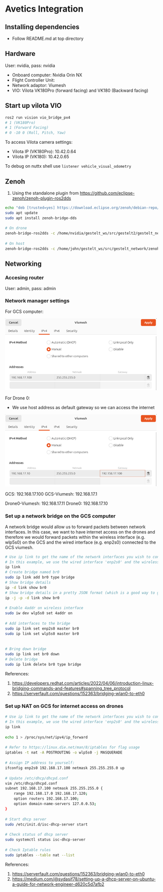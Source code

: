 # Avetics Integration

## Installing dependencies
- Follow README.md at top directory

## Hardware

User: nvidia, pass: nvidia

- Onboard computer: Nvidia Orin NX
- Flight Controller Unit:
- Network adaptor: Viumesh
- VIO: Vilota VK180Pro (forward facing) and VK180 (Backward facing)

## Start up vilota VIO
```bash
ros2 run vision vio_bridge_px4
# 1 (VK180Pro)
# 1 (Forward Facing)
# 0 -10 0 (Roll, Pitch, Yaw)
```

To access Vilota camera settings:
- Vilota IP (VK180Pro): 10.42.0.64
- Vilota IP (VK180): 10.42.0.65

To debug on nuttx shell use `listener vehicle_visual_odometry`


## Zenoh
1. Using the standalone plugin from https://github.com/eclipse-zenoh/zenoh-plugin-ros2dds
```bash
echo "deb [trusted=yes] https://download.eclipse.org/zenoh/debian-repo/ /" | sudo tee -a /etc/apt/sources.list > /dev/null
sudo apt update
sudo apt install zenoh-bridge-dds

# On drone
zenoh-bridge-ros2dds -c /home/nvidia/gestelt_ws/src/gestelt2/gestelt_network/zenoh_d0_cfg.json5

# On host
zenoh-bridge-ros2dds -c /home/john/gestelt_ws/src/gestelt_network/zenoh_host_cfg.json5
```


## Networking

### Accesing router
User: admin, pass: admin

### Network manager settings

For GCS computer:

<img src="images/gcs_network_settings.png" alt="GCS settings" style="width: 500px;"/>

For Drone 0:
- We use host address as default gateway so we can access the internet

<img src="images/drone0_network_settings.png" alt="Gestelt Architecture" style="width: 500px;"/>

GCS: 192.168.17.100
GCS-Viumesh: 192.168.17.1

Drone0-Viumesh: 192.168.17.11
Drone0: 192.168.17.10

### Set up a network bridge on the GCS computer
A network bridge would allow us to forward packets between network interfaces. In this case, we want to have internet access on the drones and therefore we would forward packets within the wireless interface (e.g. wlp5s0) on the GCS and the wired interface (e.g. enp2s0) connected to the GCS viumesh.

```bash
# Use ip link to get the name of the network interfaces you wish to connect
# In this example, we use the wired interface 'enp2s0' and the wireless interface 'wlp5s0'
ip link
# Create bridge named br0
sudo ip link add br0 type bridge
# Show bridge details
ip -d link show br0
# Show bridge details in a pretty JSON format (which is a good way to get bridge key-value pairs):
ip -j -p -d link show br0

# Enable 4addr on wireless interface
sudo iw dev wlp5s0 set 4addr on

# Add interfaces to the bridge
sudo ip link set enp2s0 master br0
sudo ip link set wlp5s0 master br0


# Bring down bridge
sudo ip link set br0 down
# Delete bridge
sudo ip link delete br0 type bridge
```

References:
1. https://developers.redhat.com/articles/2022/04/06/introduction-linux-bridging-commands-and-features#spanning_tree_protocol
2. https://serverfault.com/questions/152363/bridging-wlan0-to-eth0

### Set up NAT on GCS for internet access on drones
```bash
# Use ip link to get the name of the network interfaces you wish to connect
# In this example, we use the wired interface 'enp2s0' and the wireless interface 'wlp5s0'
ip link

echo 1 > /proc/sys/net/ipv4/ip_forward

# Refer to https://linux.die.net/man/8/iptables for flag usage
iptables -t nat -A POSTROUTING -o wlp5s0 -j MASQUERADE

# Assign IP address to yourself:
ifconfig enp2s0 192.168.17.100 netmask 255.255.255.0 up

# Update /etc/dhcp/dhcpd.conf
vim /etc/dhcp/dhcpd.conf
subnet 192.168.17.100 netmask 255.255.255.0 {
    range 192.168.17.0 192.168.17.120;
    option routers 192.168.17.100;
    option domain-name-servers 127.0.0.53;
}

# Start dhcp server
sudo /etc/init.d/isc-dhcp-server start

# Check status of dhcp server
sudo systemctl status isc-dhcp-server

# Check Iptable rules
sudo iptables --table nat --list
```

References:
1. https://serverfault.com/questions/152363/bridging-wlan0-to-eth0
2. https://medium.com/@sydasif78/setting-up-a-dhcp-server-on-ubuntu-a-guide-for-network-engineer-d620c5d7afb2



